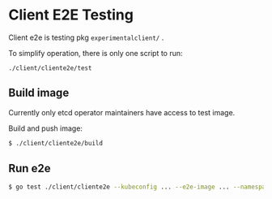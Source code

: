 # Client E2E Testing

Client e2e is testing pkg `experimentalclient/` .

To simplify operation, there is only one script to run:
```
./client/cliente2e/test
```

## Build image

Currently only etcd operator maintainers have access to test image.

Build and push image:

```bash
$ ./client/cliente2e/build
```

## Run e2e

```bash
$ go test ./client/cliente2e --kubeconfig ... --e2e-image ... --namespace ...
```
